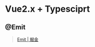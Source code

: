 # Vue2.x + Typesciprt



## @Emit

> [Emit | 掘金](https://juejin.im/post/5e44cfd16fb9a07c92052403#heading-10)

